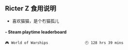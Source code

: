 ## Ricter Z 食用说明
- 喜欢猫猫，是个冇猫孤儿

<!-- steam-box start -->
#### - Steam playtime leaderboard
```text
🎮 World of Warships                 🕘 128 hrs 39 mins
```
<!-- Powered by https://github.com/YouEclipse/steam-box . -->
<!-- steam-box end -->
